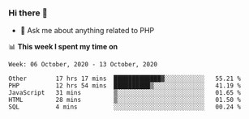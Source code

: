### Hi there 👋

<!--
**mustafaculban/mustafaculban** is a ✨ _special_ ✨ repository because its `README.md` (this file) appears on your GitHub profile.

Here are some ideas to get you started:

- 🌱 I’m currently learning ...
- 👯 I’m looking to collaborate on ...
- 🤔 I’m looking for help with ...
- 📫 How to reach me: ...
- 😄 Pronouns: ...
- ⚡ Fun fact: ...

-->
- 💬 Ask me about anything related to PHP


📊 **This week I spent my time on**
<!--START_SECTION:waka-->
```text
Week: 06 October, 2020 - 13 October, 2020

Other        17 hrs 17 mins  █████████████▓░░░░░░░░░░░   55.21 % 
PHP          12 hrs 54 mins  ██████████▒░░░░░░░░░░░░░░   41.19 % 
JavaScript   31 mins         ▒░░░░░░░░░░░░░░░░░░░░░░░░   01.65 % 
HTML         28 mins         ▒░░░░░░░░░░░░░░░░░░░░░░░░   01.50 % 
SQL          4 mins          ░░░░░░░░░░░░░░░░░░░░░░░░░   00.24 % 
```
<!--END_SECTION:waka-->

